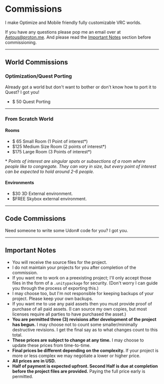 # Commissions
I make Optimize and Mobile friendly fully customizable VRC worlds.

If you have any questions please pop me an email over at [Aetous@proton.me](mailto:aetous@proton.me). And please read the [Important Notes](##important-notes) section before commissioning.

---
## World Commissions
### Optimization/Quest Porting
Already got a world but don't want to bother or don't know how to port it to Quest? I got you!

- $ 50 Quest Porting

---
### From Scratch World
#### Rooms
- $ 65 Small Room (1 Point of interest\*)
- $125 Medium Size Room (2 points of interest\*)
- $175 Large Room (3 Points of interest\*)

 \* *Points of interest are singular spots or subsections of a room where people like to congregate. They can vary in size, but every point of interest can be expected to hold around 2-6 people.*
#### Environments

- $30 3D External environment.
- $FREE Skybox external environment.




---
## Code Commissions
Need someone to write some Udon# code for you? I got you.


---
## Important Notes
- You will receive the source files for the project.
- I do not maintain your projects for you after completion of the commission.
- If you want me to work on a preexisting project; I'll only accept those files in the form of a `.unitypackage` for security. (Don't worry I can guide you through the process of exporting this.)
- I may choose too, but I'm not responsible for keeping backups of your project. Please keep your own backups.
- If you want me to use any paid assets then you must provide proof of purchase of all paid assets. (I can source my own copies, but most licenses require all parties to have purchased the asset.)
- **You are permitted three (3) revisions after development of the project has begun.** I may choose not to count some smaller/minimally destructive revisions. I get the final say as to what changes count to this total.
- **These prices are subject to change at any time.** I may choose to update these prices from time-to-time.
- **Final prices be different depending on the complexity.** If your project is more or less complex we may negotiate a lower or higher price.
- **All prices are in USD.**
- **Half of payment is expected upfront. Second Half is due at completion before the project files are provided.** Paying the full price early is permitted.
